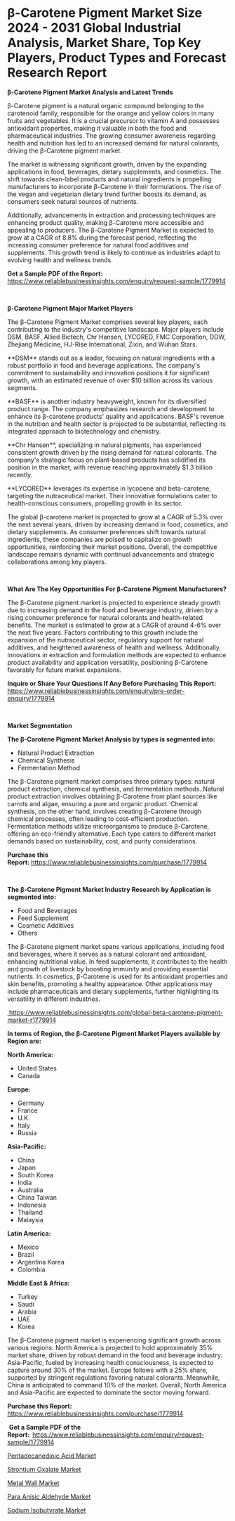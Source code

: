 <p><h1>β-Carotene Pigment Market Size 2024 - 2031 Global Industrial Analysis, Market Share, Top Key Players, Product Types and Forecast Research Report</h1></p><p><strong>β-Carotene Pigment Market Analysis and Latest Trends</strong></p>
<p><p>β-Carotene pigment is a natural organic compound belonging to the carotenoid family, responsible for the orange and yellow colors in many fruits and vegetables. It is a crucial precursor to vitamin A and possesses antioxidant properties, making it valuable in both the food and pharmaceutical industries. The growing consumer awareness regarding health and nutrition has led to an increased demand for natural colorants, driving the β-Carotene pigment market.</p><p>The market is witnessing significant growth, driven by the expanding applications in food, beverages, dietary supplements, and cosmetics. The shift towards clean-label products and natural ingredients is propelling manufacturers to incorporate β-Carotene in their formulations. The rise of the vegan and vegetarian dietary trend further boosts its demand, as consumers seek natural sources of nutrients.</p><p>Additionally, advancements in extraction and processing techniques are enhancing product quality, making β-Carotene more accessible and appealing to producers. The β-Carotene Pigment Market is expected to grow at a CAGR of 8.8% during the forecast period, reflecting the increasing consumer preference for natural food additives and supplements. This growth trend is likely to continue as industries adapt to evolving health and wellness trends.</p></p>
<p><strong>Get a Sample PDF of the Report:&nbsp;</strong> <a href="https://www.reliablebusinessinsights.com/enquiry/request-sample/1779914?utm_campaign=1453&utm_medium=2&utm_source=Github&utm_content=ia&utm_term=09102024&utm_id=b-carotene-pigment">https://www.reliablebusinessinsights.com/enquiry/request-sample/1779914</a></p>
<p>&nbsp;</p>
<p><strong>β-Carotene Pigment Major Market Players</strong></p>
<p><p>The β-Carotene Pigment Market comprises several key players, each contributing to the industry's competitive landscape. Major players include DSM, BASF, Allied Bictech, Chr Hansen, LYCORED, FMC Corporation, DDW, Zhejiang Medicine, HJ-Rise International, Zixin, and Wuhan Stars. </p><p>**DSM** stands out as a leader, focusing on natural ingredients with a robust portfolio in food and beverage applications. The company's commitment to sustainability and innovation positions it for significant growth, with an estimated revenue of over $10 billion across its various segments.</p><p>**BASF** is another industry heavyweight, known for its diversified product range. The company emphasizes research and development to enhance its β-carotene products' quality and applications. BASF's revenue in the nutrition and health sector is projected to be substantial, reflecting its integrated approach to biotechnology and chemistry.</p><p>**Chr Hansen**, specializing in natural pigments, has experienced consistent growth driven by the rising demand for natural colorants. The company's strategic focus on plant-based products has solidified its position in the market, with revenue reaching approximately $1.3 billion recently.</p><p>**LYCORED** leverages its expertise in lycopene and beta-carotene, targeting the nutraceutical market. Their innovative formulations cater to health-conscious consumers, propelling growth in its sector. </p><p>The global β-carotene market is projected to grow at a CAGR of 5.3% over the next several years, driven by increasing demand in food, cosmetics, and dietary supplements. As consumer preferences shift towards natural ingredients, these companies are poised to capitalize on growth opportunities, reinforcing their market positions. Overall, the competitive landscape remains dynamic with continual advancements and strategic collaborations among key players.</p></p>
<p>&nbsp;</p>
<p><strong>What Are The Key Opportunities For β-Carotene Pigment Manufacturers?</strong></p>
<p><p>The β-Carotene pigment market is projected to experience steady growth due to increasing demand in the food and beverage industry, driven by a rising consumer preference for natural colorants and health-related benefits. The market is estimated to grow at a CAGR of around 4-6% over the next five years. Factors contributing to this growth include the expansion of the nutraceutical sector, regulatory support for natural additives, and heightened awareness of health and wellness. Additionally, innovations in extraction and formulation methods are expected to enhance product availability and application versatility, positioning β-Carotene favorably for future market expansions.</p></p>
<p><strong>Inquire or Share Your Questions If Any Before Purchasing This Report:</strong> <a href="https://www.reliablebusinessinsights.com/enquiry/pre-order-enquiry/1779914?utm_campaign=1453&utm_medium=2&utm_source=Github&utm_content=ia&utm_term=09102024&utm_id=b-carotene-pigment">https://www.reliablebusinessinsights.com/enquiry/pre-order-enquiry/1779914</a></p>
<p>&nbsp;</p>
<p><strong>Market Segmentation</strong></p>
<p><strong>The β-Carotene Pigment Market Analysis by types is segmented into:</strong></p>
<p><ul><li>Natural Product Extraction</li><li>Chemical Synthesis</li><li>Fermentation Method</li></ul></p>
<p><p>The β-Carotene pigment market comprises three primary types: natural product extraction, chemical synthesis, and fermentation methods. Natural product extraction involves obtaining β-Carotene from plant sources like carrots and algae, ensuring a pure and organic product. Chemical synthesis, on the other hand, involves creating β-Carotene through chemical processes, often leading to cost-efficient production. Fermentation methods utilize microorganisms to produce β-Carotene, offering an eco-friendly alternative. Each type caters to different market demands based on sustainability, cost, and purity considerations.</p></p>
<p><strong>Purchase this Report:&nbsp;</strong><a href="https://www.reliablebusinessinsights.com/purchase/1779914?utm_campaign=1453&utm_medium=2&utm_source=Github&utm_content=ia&utm_term=09102024&utm_id=b-carotene-pigment">https://www.reliablebusinessinsights.com/purchase/1779914</a></p>
<p>&nbsp;</p>
<p><strong>The β-Carotene Pigment Market Industry Research by Application is segmented into:</strong></p>
<p><ul><li>Food and Beverages</li><li>Feed Supplement</li><li>Cosmetic Additives</li><li>Others</li></ul></p>
<p><p>The β-Carotene pigment market spans various applications, including food and beverages, where it serves as a natural colorant and antioxidant, enhancing nutritional value. In feed supplements, it contributes to the health and growth of livestock by boosting immunity and providing essential nutrients. In cosmetics, β-Carotene is used for its antioxidant properties and skin benefits, promoting a healthy appearance. Other applications may include pharmaceuticals and dietary supplements, further highlighting its versatility in different industries.</p></p>
<p><a href="https://www.reliablebusinessinsights.com/global-beta-carotene-pigment-market-r1779914?utm_campaign=1453&utm_medium=2&utm_source=Github&utm_content=ia&utm_term=09102024&utm_id=b-carotene-pigment">&nbsp;https://www.reliablebusinessinsights.com/global-beta-carotene-pigment-market-r1779914</a></p>
<p><strong>In terms of Region, the β-Carotene Pigment Market Players available by Region are:</strong></p>
<p>
    <p> <strong> North America: </strong>
        <ul>
            <li>United States</li>
            <li>Canada</li>
        </ul>
        </p> 
    <p> <strong> Europe: </strong>
        <ul>
            <li>Germany</li>
            <li>France</li>
            <li>U.K.</li>
            <li>Italy</li>
            <li>Russia</li>
        </ul>
        </p> 
    <p> <strong> Asia-Pacific: </strong>
        <ul>
            <li>China</li>
            <li>Japan</li>
            <li>South Korea</li>
            <li>India</li>
            <li>Australia</li>
            <li>China Taiwan</li>
            <li>Indonesia</li>
            <li>Thailand</li>
            <li>Malaysia</li>
        </ul>
        </p> 
    <p> <strong> Latin America: </strong>
        <ul>
            <li>Mexico</li>
            <li>Brazil</li>
            <li>Argentina Korea</li>
            <li>Colombia</li>
        </ul>
        </p> 
    <p> <strong> Middle East & Africa: </strong>
        <ul>
            <li>Turkey</li>
            <li>Saudi</li>
            <li>Arabia</li>
            <li>UAE</li>
            <li>Korea</li>
        </ul>
    </p>
    </p>
<p><p>The β-Carotene pigment market is experiencing significant growth across various regions. North America is projected to hold approximately 35% market share, driven by robust demand in the food and beverage industry. Asia-Pacific, fueled by increasing health consciousness, is expected to capture around 30% of the market. Europe follows with a 25% share, supported by stringent regulations favoring natural colorants. Meanwhile, China is anticipated to command 10% of the market. Overall, North America and Asia-Pacific are expected to dominate the sector moving forward.</p></p>
<p><strong>Purchase this Report: </strong><a href="https://www.reliablebusinessinsights.com/purchase/1779914?utm_campaign=1453&utm_medium=2&utm_source=Github&utm_content=ia&utm_term=09102024&utm_id=b-carotene-pigment">https://www.reliablebusinessinsights.com/purchase/1779914</a></p>
<p>&nbsp;<strong>Get a Sample PDF of the Report:&nbsp;&nbsp;</strong><a href="https://www.reliablebusinessinsights.com/enquiry/request-sample/1779914?utm_campaign=1453&utm_medium=2&utm_source=Github&utm_content=ia&utm_term=09102024&utm_id=b-carotene-pigment">https://www.reliablebusinessinsights.com/enquiry/request-sample/1779914</a></p>
<p><strong></strong></p>
<p><p><a href="https://www.linkedin.com/pulse/how-pentadecanedioic-acid-market-evolve-growth-analysis-xkqcf?trackingId=JD3S686uS5SC7ngjpeieDQ%3D%3D&utm_campaign=1453&utm_medium=2&utm_source=Github&utm_content=ia&utm_term=09102024&utm_id=b-carotene-pigment">Pentadecanedioic Acid Market</a></p><p><a href="https://www.linkedin.com/pulse/strontium-oxalate-market-trends-detailed-study-its-segmentation-15hef?trackingId=baf7P7BGTwmlP6r9y9BB1Q%3D%3D&utm_campaign=1453&utm_medium=2&utm_source=Github&utm_content=ia&utm_term=09102024&utm_id=b-carotene-pigment">Strontium Oxalate Market</a></p><p><a href="https://www.linkedin.com/pulse/what-driving-global-metal-wall-market-dive-trends-applications-rqygf?trackingId=G9ZzEVM8R26o3FUOi8zmHg%3D%3D&utm_campaign=1453&utm_medium=2&utm_source=Github&utm_content=ia&utm_term=09102024&utm_id=b-carotene-pigment">Metal Wall Market</a></p><p><a href="https://www.linkedin.com/pulse/para-anisic-aldehyde-market-global-regional-analysis-focus-end-fwjqf?trackingId=MiwfkNfVSyOwI%2BgwTBj8Kg%3D%3D&utm_campaign=1453&utm_medium=2&utm_source=Github&utm_content=ia&utm_term=09102024&utm_id=b-carotene-pigment">Para Anisic Aldehyde Market</a></p><p><a href="https://www.linkedin.com/pulse/what-growth-opportunities-challenges-sodium-isobutyrate-market-k3dxf?trackingId=po0dRBeTRUSiVcjjst0E3w%3D%3D&utm_campaign=1453&utm_medium=2&utm_source=Github&utm_content=ia&utm_term=09102024&utm_id=b-carotene-pigment">Sodium Isobutyrate Market</a></p></p>